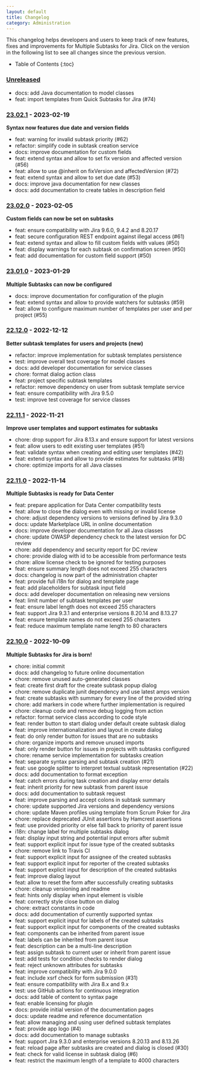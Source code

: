 ```yaml
---
layout: default
title: Changelog
category: Administration
---
```


This changelog helps developers and users to keep track of new features, fixes and improvements for Multiple Subtasks for Jira.
Click on the version in the following list to see all changes since the previous version.

* Table of Contents
{:toc}

### [Unreleased]

* docs: add Java documentation to model classes
* feat: import templates from Quick Subtasks for Jira (#74)

### [23.02.1] - 2023-02-19

**Syntax now features due date and version fields**

* feat: warning for invalid subtask priority (#62)
* refactor: simplify code in subtask creation service
* docs: improve documentation for custom fields
* feat: extend syntax and allow to set fix version and affected version (#56)
* feat: allow to use @inherit on fixVersion and affectedVersion (#72)
* feat: extend syntax and allow to set due date (#53)
* docs: improve java documentation for new classes
* docs: add documentation to create tables in description field

### [23.02.0] - 2023-02-05

**Custom fields can now be set on subtasks**

* feat: ensure compatibility with Jira 9.6.0, 9.4.2 and 8.20.17
* feat: secure configuration REST endpoint against illegal access (#61)
* feat: extend syntax and allow to fill custom fields with values (#50)
* feat: display warnings for each subtask on confirmation screen (#50)
* feat: add documentation for custom field support (#50)

### [23.01.0] - 2023-01-29

**Multiple Subtasks can now be configured**

* docs: improve documentation for configuration of the plugin
* feat: extend syntax and allow to provide watchers for subtasks (#59)
* feat: allow to configure maximum number of templates per user and per project (#55)

### [22.12.0] - 2022-12-12

**Better subtask templates for users and projects (new)**

* refactor: improve implementation for subtask templates persistence
* test: improve overall test coverage for model classes
* docs: add developer documentation for service classes
* chore: format dialog action class
* feat: project specific subtask templates
* refactor: remove dependency on user from subtask template service
* feat: ensure compatibility with Jira 9.5.0
* test: improve test coverage for service classes

### [22.11.1] - 2022-11-21

**Improve user templates and support estimates for subtasks**

* chore: drop support for Jira 8.13.x and ensure support for latest versions
* feat: allow users to edit existing user templates (#51)
* feat: validate syntax when creating and editing user templates (#42)
* feat: extend syntax and allow to provide estimates for subtasks (#18)
* chore: optimize imports for all Java classes

### [22.11.0] - 2022-11-14

**Multiple Subtasks is ready for Data Center**

* feat: prepare application for Data Center compatibility tests
* feat: allow to close the dialog even with missing or invalid license
* chore: adjust dependency versions to versions defined by Jira 9.3.0
* docs: update Marketplace URL in online documentation
* docs: improve developer documentation for all Java classes
* chore: update OWASP dependency check to the latest version for DC review
* chore: add dependency and security report for DC review
* chore: provide dialog with id to be accessible from performance tests
* chore: allow license check to be ignored for testing purposes
* feat: ensure summary length does not exceed 255 characters
* docs: changelog is now part of the administration chapter
* feat: provide full i18n for dialog and template page
* feat: add placeholders for subtask input field
* docs: add developer documentation on releasing new versions
* feat: limit number of subtask templates per user
* feat: ensure label length does not exceed 255 characters
* feat: support Jira 9.3.1 and enterprise versions 8.20.14 and 8.13.27
* feat: ensure template names do not exceed 255 characters
* feat: reduce maximum template name length to 80 characters

### [22.10.0] - 2022-10-09

**Multiple Subtasks for Jira is born!**

* chore: initial commit
* docs: add changelog to future online documentation
* chore: remove unused auto-generated classes
* feat: create first draft for the create subtask popup dialog
* chore: remove duplicate junit dependency and use latest amps version
* feat: create subtasks with summary for every line of the provided string
* chore: add markers in code where further implementation is required
* chore: cleanup code and remove debug logging from action
* refactor: format service class according to code style
* feat: render button to start dialog under default create subtask dialog
* feat: improve internationalization and layout in create dialog
* feat: do only render button for issues that are no subtasks
* chore: organize imports and remove unused imports
* feat: only render button for issues in projects with subtasks configured
* chore: rename service implementation for subtasks creation
* feat: separate syntax parsing and subtask creation (#21)
* feat: use google splitter to interpret textual subtask representation (#22)
* docs: add documentation to format exception
* feat: catch errors during task creation and display error details
* feat: inherit priority for new subtask from parent issue
* docs: add documentation to subtask request
* feat: improve parsing and accept colons in subtask summary
* chore: update supported Jira versions and dependency versions
* chore: update Maven profiles using template from Scrum Poker for Jira
* chore: replace deprecated JUnit assertions by Hamcrest assertions
* feat: use provided priority or else fall back to priority of parent issue
* i18n: change label for multiple subtasks dialog
* feat: display input string and potential input errors after submit
* feat: support explicit input for issue type of the created subtasks
* chore: remove link to Travis CI
* feat: support explicit input for assignee of the created subtasks
* feat: support explicit input for reporter of the created subtasks
* feat: support explicit input for description of the created subtasks
* feat: improve dialog layout
* feat: allow to reset the form after successfully creating subtasks
* chore: cleanup versioning and readme
* feat: hints only display when input element is visible
* feat: correctly style close button on dialog
* chore: extract constants in code
* docs: add documentation of currently supported syntax
* feat: support explicit input for labels of the created subtasks
* feat: support explicit input for components of the created subtasks
* feat: components can be inherited from parent issue
* feat: labels can be inherited from parent issue
* feat: description can be a multi-line description
* feat: assign subtask to current user or inherit from parent issue
* test: add tests for condition checks to render dialog
* feat: reject unknown attributes for subtasks
* feat: improve compatibility with Jira 9.0.0
* feat: include xsrf check for form submission (#31)
* feat: ensure compatibility with Jira 8.x and 9.x
* test: use GitHub actions for continuous integration
* docs: add table of content to syntax page
* feat: enable licensing for plugin
* docs: provide initial version of the documentation pages
* docs: update readme and reference documentation
* feat: allow managing and using user defined subtask templates
* feat: provide app logo (#4)
* docs: add documentation to manage subtasks
* feat: support Jira 9.3.0 and enterprise versions 8.20.13 and 8.13.26
* feat: reload page after subtasks are created and dialog is closed (#30)
* feat: check for valid license in subtask dialog (#6)
* feat: restrict the maximum length of a template to 4000 characters

[Unreleased]: https://github.com/codescape/jira-multiple-subtasks/compare/23.02.1...HEAD
[23.02.1]: https://github.com/codescape/jira-multiple-subtasks/compare/23.02.0...23.02.1
[23.02.0]: https://github.com/codescape/jira-multiple-subtasks/compare/23.01.0...23.02.0
[23.01.0]: https://github.com/codescape/jira-multiple-subtasks/compare/22.12.0...23.01.0
[22.12.0]: https://github.com/codescape/jira-multiple-subtasks/compare/22.11.1...22.12.0
[22.11.1]: https://github.com/codescape/jira-multiple-subtasks/compare/22.11.0...22.11.1
[22.11.0]: https://github.com/codescape/jira-multiple-subtasks/compare/22.10.0...22.11.0
[22.10.0]: https://github.com/codescape/jira-multiple-subtasks/tree/22.10.0
